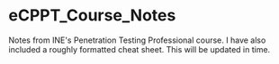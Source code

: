 # eCPPT_Course_Notes
Notes from INE's Penetration Testing Professional course.
I have also included a roughly formatted cheat sheet. This will be updated in time.
